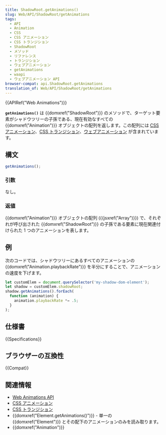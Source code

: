 ```yaml
---
title: ShadowRoot.getAnimations()
slug: Web/API/ShadowRoot/getAnimations
tags:
  - API
  - Animation
  - CSS
  - CSS アニメーション
  - CSS トランジション
  - ShadowRoot
  - メソッド
  - リファレンス
  - トランジション
  - ウェブアニメーション
  - getAnimations
  - waapi
  - ウェブアニメーション API
browser-compat: api.ShadowRoot.getAnimations
translation_of: Web/API/ShadowRoot/getAnimations
---
```

{{APIRef("Web Animations")}}

**`getAnimations()`** は {{domxref("ShadowRoot")}} のメソッドで、ターゲット要素がシャドウツリーの子孫である、現在有効なすべての {{domxref("Animation")}} オブジェクトの配列を返します。この配列には [CSS アニメーション](/ja/docs/Web/CSS/CSS_Animations)、[CSS トランジション](/ja/docs/Web/CSS/CSS_Transitions)、[ウェブアニメーション](/ja/docs/Web/API/Web_Animations_API) が含まれています。

## 構文

```js
getAnimations();
```

### 引数

なし。

### 返値

{{domxref("Animation")}} オブジェクトの配列 ({{jsxref("Array")}}) で、それぞれが呼び出された {{domxref("ShadowRoot")}} の子孫である要素に現在関連付けられた 1 つのアニメーションを表します。

## 例

次のコードでは、シャドウツリーにあるすべてのアニメーションの {{domxref("Animation.playbackRate")}} を半分にすることで、アニメーションの速度を下げます。

```js
let customElem = document.querySelector('my-shadow-dom-element');
let shadow = customElem.shadowRoot;
shadow.getAnimations().forEach(
  function (animation) {
    animation.playbackRate *= .5;
  }
);
```

## 仕様書

{{Specifications}}

## ブラウザーの互換性

{{Compat}}

## 関連情報

- [Web Animations API](/ja/docs/Web/API/Web_Animations_API)
- [CSS アニメーション](/ja/docs/Web/CSS/CSS_Animations)
- [CSS トランジション](/ja/docs/Web/CSS/CSS_Transitions)
- {{domxref("Element.getAnimations()")}} - 単一の
  {{domxref("Element")}} とその配下のアニメーションのみを読み取ります。
- {{domxref("Animation")}}
